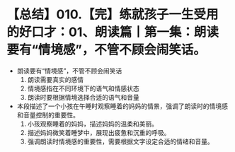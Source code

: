 # 【总结】010.【完】练就孩子一生受用的好口才：01、朗读篇丨第一集：朗读要有“情境感”，不管不顾会闹笑话。

-   朗读要有“情境感”，不管不顾会闹笑话
    1.  朗读需要真实的感情
    2.  情境感指在不同环境下的语气和情感状态
    3.  朗读时要根据情境选择合适的语气和音量
-   本段描述了一个小孩在午睡时观察睡着的妈妈的情景，强调了朗读时的情境感和音量控制的重要性。
    1.  小孩观察睡着的妈妈，描述妈妈的温柔和美丽。
    2.  描述妈妈微笑着睡梦中，展现出疲惫和沉重的呼吸。
    3.  强调朗读时情境感的重要性，需要根据文字设定合适的情绪和音量。